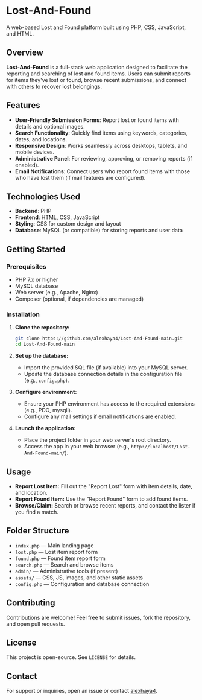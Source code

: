 # Lost-And-Found

A web-based Lost and Found platform built using PHP, CSS, JavaScript, and HTML.

## Overview

**Lost-And-Found** is a full-stack web application designed to facilitate the reporting and searching of lost and found items. Users can submit reports for items they've lost or found, browse recent submissions, and connect with others to recover lost belongings.

## Features

- **User-Friendly Submission Forms**: Report lost or found items with details and optional images.
- **Search Functionality**: Quickly find items using keywords, categories, dates, and locations.
- **Responsive Design**: Works seamlessly across desktops, tablets, and mobile devices.
- **Administrative Panel**: For reviewing, approving, or removing reports (if enabled).
- **Email Notifications**: Connect users who report found items with those who have lost them (if mail features are configured).

## Technologies Used

- **Backend**: PHP
- **Frontend**: HTML, CSS, JavaScript
- **Styling**: CSS for custom design and layout
- **Database**: MySQL (or compatible) for storing reports and user data

## Getting Started

### Prerequisites

- PHP 7.x or higher
- MySQL database
- Web server (e.g., Apache, Nginx)
- Composer (optional, if dependencies are managed)

### Installation

1. **Clone the repository:**
   ```bash
   git clone https://github.com/alexhaya4/Lost-And-Found-main.git
   cd Lost-And-Found-main
   ```

2. **Set up the database:**
   - Import the provided SQL file (if available) into your MySQL server.
   - Update the database connection details in the configuration file (e.g., `config.php`).

3. **Configure environment:**
   - Ensure your PHP environment has access to the required extensions (e.g., PDO, mysqli).
   - Configure any mail settings if email notifications are enabled.

4. **Launch the application:**
   - Place the project folder in your web server's root directory.
   - Access the app in your web browser (e.g., `http://localhost/Lost-And-Found-main/`).

## Usage

- **Report Lost Item:** Fill out the "Report Lost" form with item details, date, and location.
- **Report Found Item:** Use the "Report Found" form to add found items.
- **Browse/Claim:** Search or browse recent reports, and contact the lister if you find a match.

## Folder Structure

- `index.php` — Main landing page
- `lost.php` — Lost item report form
- `found.php` — Found item report form
- `search.php` — Search and browse items
- `admin/` — Administrative tools (if present)
- `assets/` — CSS, JS, images, and other static assets
- `config.php` — Configuration and database connection

## Contributing

Contributions are welcome! Feel free to submit issues, fork the repository, and open pull requests.

## License

This project is open-source. See `LICENSE` for details.

## Contact

For support or inquiries, open an issue or contact [alexhaya4](https://github.com/alexhaya4).
